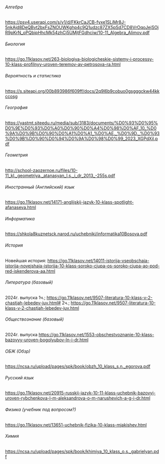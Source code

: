 ###### Алгебра
https://psv4.userapi.com/s/v1/d/FKkrCaJCB-fyxe1SLiMr8J-5nkAjd8DeQBvt2bxFsZNOUWKghp4c9Q1udzc87ZX5pSd7CD8VrOqoJejSOjR9pKrN_oPQbipHhcMk54zhCj5UMjtFGdhciw/10-11_Algebra_Alimov.pdf
###### Биология
https://go.11klasov.net/263-biologiya-biologicheskie-sistemy-i-processy-10-klass-profilnyy-uroven-teremov-av-petrosova-ra.html
###### Вероятность и статистика
https://s.siteapi.org/00b893986f609ff/docs/2q9l6b9cobuo0gsgggckw44kkccosg
###### География
https://yastmt.siteedu.ru/media/sub/3183/documents/%D0%93%D0%95%D0%9E%D0%93%D0%A0%D0%90%D0%A4%D0%98%D0%AF_10_%D0%9A%D0%9B%D0%90%D0%A1%D0%A1_%D0%AE._%D0%9D._%D0%93%D0%9B%D0%90%D0%94%D0%9A%D0%98%D0%99_2023_XGPdXil.pdf
###### Геометрия
http://school-zaozernoe.ru/files/10-11_kl._geometriya._atanasyan_l.s._i_dr_2013_-255s.pdf
###### Иностранный (Английский) язык
https://go.11klasov.net/14171-anglijskij-jazyk-10-klass-spotlight-afanaseva.html
###### Информатика
https://shkola8kuznetsck.narod.ru/uchebniki/informatika10Bosova.pdf
###### История
Новейшая история:
https://go.11klasov.net/14011-istorija-vseobschaja-istorija-novejshaja-istorija-10-klass-soroko-cjupa-os-soroko-cjupa-ao-pod-red-iskenderova-aa.html
###### Литература (базовый)
2024г. выпуска
1ч.;
https://go.11klasov.net/9507-literatura-10-klass-v-2-chastjah-lebedev-juv.html#
2ч.;
https://go.11klasov.net/9507-literatura-10-klass-v-2-chastjah-lebedev-juv.html
###### Обществознание (базовый)
2024г. выпуска
https://go.11klasov.net/1553-obschestvoznanie-10-klass-bazovyy-uroven-bogolyubov-ln-i-dr.html
###### ОБЖ (Обзр)
https://ncsa.ru/upload/pages/spk/book/obzh_10_klass_s.n._egorova.pdf
###### Русский язык
https://go.11klasov.net/20915-russkij-jazyk-10-11-klass-uchebnik-bazovyj-uroven-rybchenkova-l-m-aleksandrova-o-m-narushevich-a-g-i-dr.html
###### Физика (учебник под вопросом?)
https://go.11klasov.net/13651-uchebnik-fizika-10-klass-mjakishev.html
###### Химия
https://ncsa.ru/upload/pages/spk/book/khimiya_10_klass_o.s._gabrielyan.pdf
